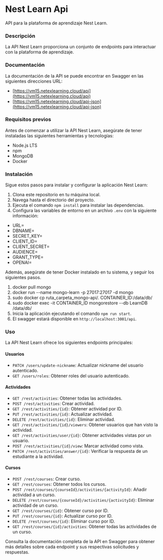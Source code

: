 # Nest Learn Api

 

API para la plataforma de aprendizaje Nest Learn.

 

### Descripción

 

La API Nest Learn proporciona un conjunto de endpoints para interactuar con la plataforma de aprendizaje.

 

### Documentación
La documentación de la API se puede encontrar en Swagger en las siguientes direcciones URL:

 

- [https://vm15.netexlearning.cloud/api](https://vm15.netexlearning.cloud/api)
- [https://vm15.netexlearning.cloud/api-json](https://vm15.netexlearning.cloud/api-json)

 

### Requisitos previos

 

Antes de comenzar a utilizar la API Nest Learn, asegúrate de tener instaladas las siguientes herramientas y tecnologías:

 

- Node.js LTS
- npm 
- MongoDB
- Docker

 

### Instalación

 

Sigue estos pasos para instalar y configurar la aplicación Nest Learn:

 

1. Clona este repositorio en tu máquina local.
2. Navega hasta el directorio del proyecto.
3. Ejecuta el comando `npm install` para instalar las dependencias.
4. Configura las variables de entorno en un archivo `.env` con la siguiente información:

 

- URL=
- DBNAME=
- SECRET_KEY=
- CLIENT_ID=
- CLIENT_SECRET=
- AUDIENCE=
- GRANT_TYPE=
- OPENAI=

 

Además, asegúrate de tener Docker instalado en tu sistema, y seguir los siguientes pasos.

 

1. docker pull mongo
2. docker run --name mongo-learn -p 27017:27017 -d mongo
3. sudo docker cp ruta_carpeta_mongo-api/. CONTAINER_ID:/data/db/
4. sudo docker exec -it CONTAINER_ID mongorestore --db LearnDB /data/db/
5. Inicia la aplicación ejecutando el comando `npm run start`.
6. El swagger estará disponible en `http://localhost:3001/api`.

 


### Uso

 

La API Nest Learn ofrece los siguientes endpoints principales:

 

#### Usuarios

 

- `PATCH /users/update-nickname`: Actualizar nickname del usuario autenticado.
- `GET /users/roles`: Obtener roles del usuario autenticado.

 

#### Actividades

 

- `GET /rest/activities`: Obtener todas las actividades.
- `POST /rest/activities`: Crear actividad.
- `GET /rest/activities/{id}`: Obtener actividad por ID.
- `PUT /rest/activities/{id}`: Actualizar actividad.
- `DELETE /rest/activities/{id}`: Eliminar actividad.
- `GET /rest/activities/{id}/viewers`: Obtener usuarios que han visto la actividad.
- `GET /rest/activities/user/{id}`: Obtener actividades vistas por un usuario.
- `POST /rest/activities/{id}/view`: Marcar actividad como vista.
- `PATCH /rest/activities/answer/{id}`: Verificar la respuesta de un estudiante a la actividad.

 

#### Cursos

 

- `POST /rest/courses`: Crear curso.
- `GET /rest/courses`: Obtener todos los cursos.
- `POST /rest/courses/{courseId}/activities/{activityId}`: Añadir actividad a un curso.
- `DELETE /rest/courses/{courseId}/activities/{activityId}`: Eliminar actividad de un curso.
- `GET /rest/courses/{id}`: Obtener curso por ID.
- `PUT /rest/courses/{id}`: Actualizar curso por ID.
- `DELETE /rest/courses/{id}`: Eliminar curso por ID.
- `GET /rest/courses/{id}/activities`: Obtener todas las actividades de un curso.

 

Consulta la documentación completa de la API en Swagger para obtener más detalles sobre cada endpoint y sus respectivas solicitudes y respuestas.
